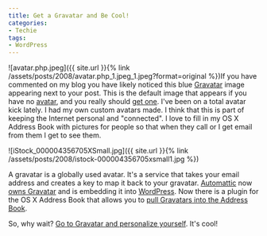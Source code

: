 ```yaml
---
title: Get a Gravatar and Be Cool!
categories:
- Techie
tags:
- WordPress
---
```


![avatar.php.jpeg]({{ site.url }}{% link /assets/posts/2008/avatar.php_1.jpeg_1.jpeg?format=original %})If you have commented on my blog you have likely noticed this blue [Gravatar](http://site.gravatar.com/) image appearing next to your post. This is the default image that appears if you have no [avatar](http://en.wikipedia.org/wiki/Avatar_%2528computing%2529), and you really should [get one](http://site.gravatar.com/signup). I've been on a total avatar kick lately. I had my own custom avatars made. I think that this is part of keeping the Internet personal and "connected". I love to fill in my OS X Address Book with pictures for people so that when they call or I get email from them I get to see them.

![iStock_000004356705XSmall.jpg]({{ site.url }}{% link /assets/posts/2008/istock-000004356705xsmall1.jpg %})

A gravatar is a globally used avatar. It's a service that takes your email address and creates a key to map it back to your gravatar. [Automattic](http://automattic.com/) now [owns Gravatar](http://blog.gravatar.com/2007/10/18/automattic-gravatar/) and is embedding it into [WordPress](http://www.wordpress.org/). Now there is a plugin for the OS X Address Book that allows you to [pull Gravatars into the Address Book](http://5xm.org/avatars).

So, why wait? [Go to Gravatar and personalize yourself](http://site.gravatar.com/signup). It's cool!
